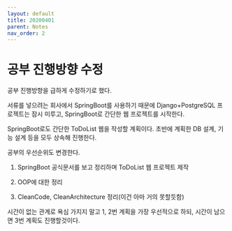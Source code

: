 ```yaml
---
layout: default
title: 20200401
parent: Notes
nav_order: 2
---
```


# 공부 진행방향 수정

공부 진행방향을 급하게 수정하기로 했다.

서류를 넣으려는 회사에서 SpringBoot를 사용하기 때문에 Django+PostgreSQL 프로젝트는 잠시 미루고, SpringBoot로 간단한 웹 프로젝트를 시작한다.

SpringBoot로도 간단한 ToDoList 웹을 작성할 계획이다. 초반에 계획한 DB 설계, 기능 설계 등을 모두 상속해 진행한다.

공부의 우선순위도 변경한다.

1. SpringBoot 공식문서를 보고 정리하며 ToDoList 웹 프로젝트 제작

2. OOP에 대한 정리

3. CleanCode, CleanArchitecture 정리(이건 아마 거의 못할듯함)

시간이 없는 관계로 욕심 가지지 말고 1, 2번 계획을 가장 우선적으로 하되, 시간이 남으면 3번 계획도 진행할것이다.